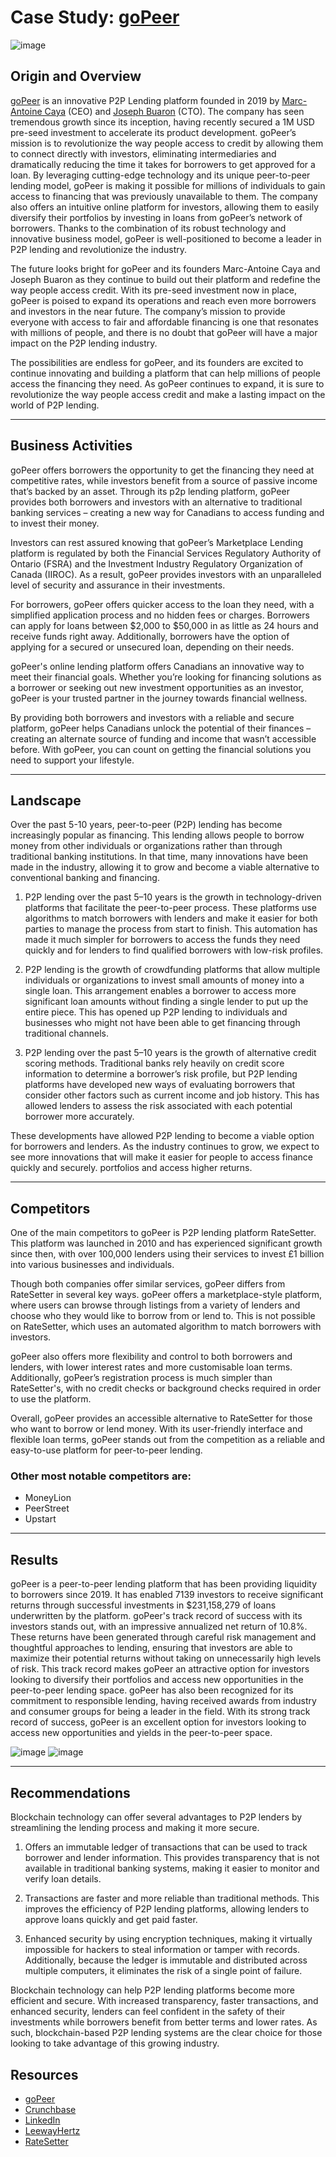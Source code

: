 # Case Study:  [goPeer](https://www.gopeer.ca)

![image](https://wealthofgeeks.com/wp-content/uploads/2020/10/Peer-to-Peer.png)

## Origin and Overview

[goPeer](https://www.gopeer.ca) is an innovative P2P Lending platform founded in 2019 by [Marc-Antoine Caya](https://ca.linkedin.com/in/mcaya) (CEO) and [Joseph Buaron](https://ca.linkedin.com/in/jbuaron) (CTO). The company has seen tremendous growth since its inception, having recently secured a 1M USD pre-seed investment to accelerate its product development. goPeer’s mission is to revolutionize the way people access to credit by allowing them to connect directly with investors, eliminating intermediaries and dramatically reducing the time it takes for borrowers to get approved for a loan. By leveraging cutting-edge technology and its unique peer-to-peer lending model, goPeer is making it possible for millions of individuals to gain access to financing that was previously unavailable to them. The company also offers an intuitive online platform for investors, allowing them to easily diversify their portfolios by investing in loans from goPeer’s network of borrowers. Thanks to the combination of its robust technology and innovative business model, goPeer is well-positioned to become a leader in P2P lending and revolutionize the industry.

The future looks bright for goPeer and its founders Marc-Antoine Caya and Joseph Buaron as they continue to build out their platform and redefine the way people access credit. With its pre-seed investment now in place, goPeer is poised to expand its operations and reach even more borrowers and investors in the near future. The company’s mission to provide everyone with access to fair and affordable financing is one that resonates with millions of people, and there is no doubt that goPeer will have a major impact on the P2P lending industry.

The possibilities are endless for goPeer, and its founders are excited to continue innovating and building a platform that can help millions of people access the financing they need. As goPeer continues to expand, it is sure to revolutionize the way people access credit and make a lasting impact on the world of P2P lending.

---

## Business Activities

goPeer offers borrowers the opportunity to get the financing they need at competitive rates, while investors benefit from a source of passive income that’s backed by an asset. Through its p2p lending platform, goPeer provides both borrowers and investors with an alternative to traditional banking services – creating a new way for Canadians to access funding and to invest their money. 

Investors can rest assured knowing that goPeer’s Marketplace Lending platform is regulated by both the Financial Services Regulatory Authority of Ontario (FSRA) and the Investment Industry Regulatory Organization of Canada (IIROC). As a result, goPeer provides investors with an unparalleled level of security and assurance in their investments. 

For borrowers, goPeer offers quicker access to the loan they need, with a simplified application process and no hidden fees or charges. Borrowers can apply for loans between $2,000 to $50,000 in as little as 24 hours and receive funds right away. Additionally, borrowers have the option of applying for a secured or unsecured loan, depending on their needs. 

goPeer's online lending platform offers Canadians an innovative way to meet their financial goals. Whether you’re looking for financing solutions as a borrower or seeking out new investment opportunities as an investor, goPeer is your trusted partner in the journey towards financial wellness.  
 
 
By providing both borrowers and investors with a reliable and secure platform, goPeer helps Canadians unlock the potential of their finances – creating an alternate source of funding and income that wasn’t accessible before. With goPeer, you can count on getting the financial solutions you need to support your lifestyle.  

---


## Landscape

Over the past 5-10 years, peer-to-peer (P2P) lending has become increasingly popular as financing. This lending allows people to borrow money from other individuals or organizations rather than through traditional banking institutions. In that time, many innovations have been made in the industry, allowing it to grow and become a viable alternative to conventional banking and financing.

1. P2P lending over the past 5–10 years is the growth in technology-driven platforms that facilitate the peer-to-peer process. These platforms use algorithms to match borrowers with lenders and make it easier for both parties to manage the process from start to finish. This automation has made it much simpler for borrowers to access the funds they need quickly and for lenders to find qualified borrowers with low-risk profiles.

1. P2P lending is the growth of crowdfunding platforms that allow multiple individuals or organizations to invest small amounts of money into a single loan. This arrangement enables a borrower to access more significant loan amounts without finding a single lender to put up the entire piece. This has opened up P2P lending to individuals and businesses who might not have been able to get financing through traditional channels.

1. P2P lending over the past 5–10 years is the growth of alternative credit scoring methods. Traditional banks rely heavily on credit score information to determine a borrower’s risk profile, but P2P lending platforms have developed new ways of evaluating borrowers that consider other factors such as current income and job history. This has allowed lenders to assess the risk associated with each potential borrower more accurately. 

These developments have allowed P2P lending to become a viable option for borrowers and lenders. As the industry continues to grow, we expect to see more innovations that will make it easier for people to access finance quickly and securely. 
portfolios and access higher returns. 

---

## Competitors

One of the main competitors to goPeer is P2P lending platform RateSetter. This platform was launched in 2010 and has experienced significant growth since then, with over 100,000 lenders using their services to invest £1 billion into various businesses and individuals.

Though both companies offer similar services, goPeer differs from RateSetter in several key ways. goPeer offers a marketplace-style platform, where users can browse through listings from a variety of lenders and choose who they would like to borrow from or lend to. This is not possible on RateSetter, which uses an automated algorithm to match borrowers with investors.

goPeer also offers more flexibility and control to both borrowers and lenders, with lower interest rates and more customisable loan terms. Additionally, goPeer’s registration process is much simpler than RateSetter's, with no credit checks or background checks required in order to use the platform.

Overall, goPeer provides an accessible alternative to RateSetter for those who want to borrow or lend money. With its user-friendly interface and flexible loan terms, goPeer stands out from the competition as a reliable and easy-to-use platform for peer-to-peer lending.

### Other most notable competitors are:
* MoneyLion
* PeerStreet
* Upstart


---


## Results

goPeer is a peer-to-peer lending platform that has been providing liquidity to borrowers since 2019. It has enabled 7139 investors to receive significant returns through successful investments in $231,158,279 of loans underwritten by the platform. goPeer's track record of success with its investors stands out, with an impressive annualized net return of 10.8%. These returns have been generated through careful risk management and thoughtful approaches to lending, ensuring that investors are able to maximize their potential returns without taking on unnecessarily high levels of risk. This track record makes goPeer an attractive option for investors looking to diversify their portfolios and access new opportunities in the peer-to-peer lending space.  goPeer has also been recognized for its commitment to responsible lending, having received awards from industry and consumer groups for being a leader in the field. With its strong track record of success, goPeer is an excellent option for investors looking to access new opportunities and yields in the peer-to-peer space.


![image](https://github.com/TarunMidha/Fintech/blob/main/goPeerstats.png?raw=true)
![image](https://github.com/TarunMidha/Fintech/blob/main/gopeer2.png?raw=true)

---
## Recommendations

Blockchain technology can offer several advantages to P2P lenders by streamlining the lending process and making it more secure. 
 
1.  Offers an immutable ledger of transactions that can be used to track borrower and lender information. This provides transparency that is not available in traditional banking systems, making it easier to monitor and verify loan details. 
 
1.  Transactions are faster and more reliable than traditional methods. This improves the efficiency of P2P lending platforms, allowing lenders to approve loans quickly and get paid faster. 
 
1. Enhanced security by using encryption techniques, making it virtually impossible for hackers to steal information or tamper with records. Additionally, because the ledger is immutable and distributed across multiple computers, it eliminates the risk of a single point of failure. 
 
Blockchain technology can help P2P lending platforms become more efficient and secure. With increased transparency, faster transactions, and enhanced security, lenders can feel confident in the safety of their investments while borrowers benefit from better terms and lower rates. As such, blockchain-based P2P lending systems are the clear choice for those looking to take advantage of this growing industry.

## Resources

* [goPeer](https://www.gopeer.ca)
* [Crunchbase](https://www.crunchbase.com/organization/gopeer-06fb)
* [LinkedIn](https://ca.linkedin.com/company/gopeer-ca)
* [LeewayHertz](https://www.leewayhertz.com/blockchain-p2p-lending-platform/)
* [RateSetter](https://www.RateSetter.com)
